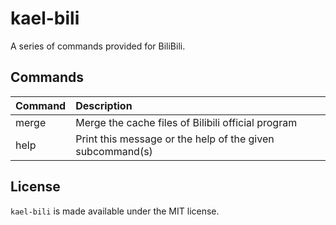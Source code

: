 # kael-bili

A series of commands provided for BiliBili.

## Commands

| Command | Description                                               |
| :------ | :-------------------------------------------------------- |
| merge   | Merge the cache files of Bilibili official program        |
| help    | Print this message or the help of the given subcommand(s) |

## License

`kael-bili` is made available under the MIT license.
